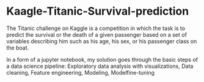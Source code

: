 # Kaagle-Titanic-Survival-prediction
The Titanic challenge on Kaggle is a competition in which the task is to predict the survival or the death of a given passenger based on a set of variables describing him such as his age, his sex, or his passenger class on the boat.


In a form of a jupyter notebook, my solution goes through the basic steps of a data science pipeline:
 Exploratory data analysis with visualizations,
 Data cleaning,
 Feature engineering,
 Modeling,
 Modelfine-tuning
